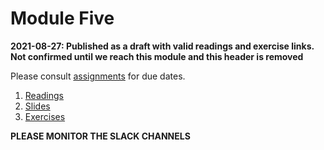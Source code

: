 # Module Five

**2021-08-27: Published as a draft with valid readings and exercise links. Not confirmed until we reach this module and this header is removed**

Please consult [assignments](../references/assignments.md) for due dates. 
1. [Readings](./readings/_design_readings.md)
2. [Slides](./slides)
3. [Exercises](./exercises/exercises.md)

**PLEASE MONITOR THE SLACK CHANNELS** 
